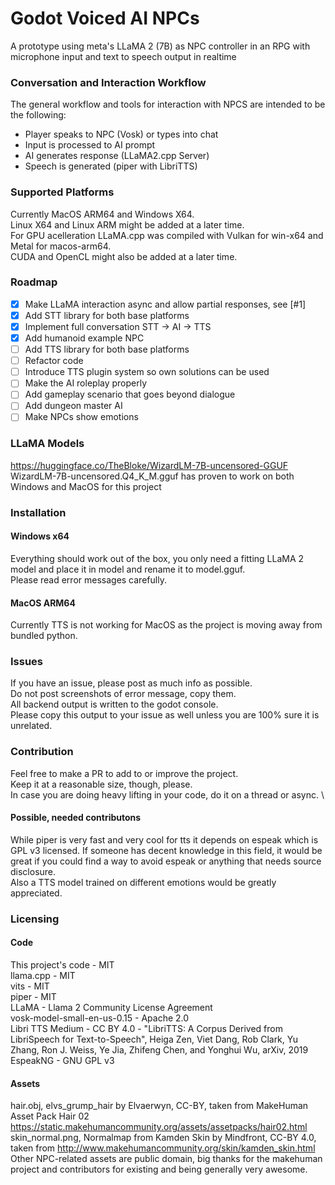 # Godot Voiced AI NPCs
A prototype using meta's LLaMA 2 (7B) as NPC controller in an RPG with microphone input and text to speech output in realtime

### Conversation and Interaction Workflow
The general workflow and tools for interaction with NPCS are intended to be the following:
- Player speaks to NPC (Vosk) or types into chat
- Input is processed to AI prompt 
- AI generates response (LLaMA2.cpp Server)
- Speech is generated (piper with LibriTTS)

### Supported Platforms
Currently MacOS ARM64 and Windows X64. \
Linux X64 and Linux ARM might be added at a later time. \
For GPU acelleration LLaMA.cpp was compiled with Vulkan for win-x64 and Metal for macos-arm64. \
CUDA and OpenCL might also be added at a later time.

### Roadmap
- [x] Make LLaMA interaction async and allow partial responses, see [#1]
- [x] Add STT library for both base platforms
- [x] Implement full conversation STT -> AI -> TTS
- [x] Add humanoid example NPC
- [ ] Add TTS library for both base platforms
- [ ] Refactor code
- [ ] Introduce TTS plugin system so own solutions can be used
- [ ] Make the AI roleplay properly
- [ ] Add gameplay scenario that goes beyond dialogue
- [ ] Add dungeon master AI
- [ ] Make NPCs show emotions

### LLaMA Models
https://huggingface.co/TheBloke/WizardLM-7B-uncensored-GGUF
WizardLM-7B-uncensored.Q4_K_M.gguf has proven to work on both Windows and MacOS for this project

### Installation

#### Windows x64
Everything should work out of the box, you only need a fitting LLaMA 2 model and place it in model and rename it to model.gguf. \
Please read error messages carefully.

#### MacOS ARM64
Currently TTS is not working for MacOS as the project is moving away from bundled python.

### Issues
If you have an issue, please post as much info as possible. \
Do not post screenshots of error message, copy them. \
All backend output is written to the godot console. \
Please copy this output to your issue as well unless you are 100% sure it is unrelated.

### Contribution
Feel free to make a PR to add to or improve the project. \
Keep it at a reasonable size, though, please. \
In case you are doing heavy lifting in your code, do it on a thread or async. \
#### Possible, needed contributons
While piper is very fast and very cool for tts it depends on espeak which is GPL v3 licensed. If someone has decent knowledge in this field, it would be great if you could find a way to avoid espeak or anything that needs source disclosure. \
Also a TTS model trained on different emotions would be greatly appreciated.

### Licensing

#### Code

This project's code - MIT \
llama.cpp - MIT \
vits - MIT \
piper - MIT \
LLaMA - Llama 2 Community License Agreement \
vosk-model-small-en-us-0.15 - Apache 2.0 \
Libri TTS Medium - CC BY 4.0 - "LibriTTS: A Corpus Derived from LibriSpeech for Text-to-Speech", Heiga Zen, Viet Dang, Rob Clark, Yu Zhang, Ron J. Weiss, Ye Jia, Zhifeng Chen, and Yonghui Wu, arXiv, 2019 \
EspeakNG - GNU GPL v3 

#### Assets

hair.obj, elvs_grump_hair by Elvaerwyn, CC-BY, taken from MakeHuman Asset Pack Hair 02 https://static.makehumancommunity.org/assets/assetpacks/hair02.html \
skin_normal.png, Normalmap from Kamden Skin by Mindfront, CC-BY 4.0, taken from http://www.makehumancommunity.org/skin/kamden_skin.html \
Other NPC-related assets are public domain, big thanks for the makehuman project and contributors for existing and being generally very awesome.

